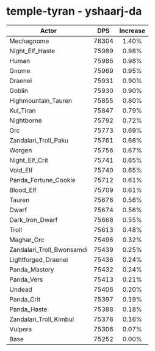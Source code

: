 # temple-tyran - yshaarj-da
| Actor | DPS | Increase |
|---|:---:|:---:|
|Mechagnome|76304|1.40%|
|Night_Elf_Haste|75989|0.98%|
|Human|75986|0.98%|
|Gnome|75969|0.95%|
|Draenei|75931|0.90%|
|Goblin|75930|0.90%|
|Highmountain_Tauren|75855|0.80%|
|Kul_Tiran|75847|0.79%|
|Nightborne|75792|0.72%|
|Orc|75773|0.69%|
|Zandalari_Troll_Paku|75761|0.68%|
|Worgen|75756|0.67%|
|Night_Elf_Crit|75741|0.65%|
|Void_Elf|75740|0.65%|
|Panda_Fortune_Cookie|75712|0.61%|
|Blood_Elf|75709|0.61%|
|Tauren|75676|0.56%|
|Dwarf|75674|0.56%|
|Dark_Iron_Dwarf|75668|0.55%|
|Troll|75613|0.48%|
|Maghar_Orc|75496|0.32%|
|Zandalari_Troll_Bwonsamdi|75439|0.25%|
|Lightforged_Draenei|75436|0.24%|
|Panda_Mastery|75432|0.24%|
|Panda_Vers|75413|0.21%|
|Undead|75406|0.20%|
|Panda_Crit|75397|0.19%|
|Panda_Haste|75388|0.18%|
|Zandalari_Troll_Kimbul|75376|0.16%|
|Vulpera|75306|0.07%|
|Base|75252|0.00%|
